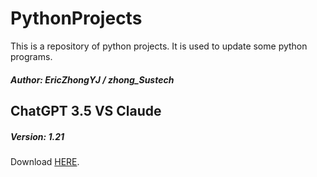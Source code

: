 # PythonProjects

This is a repository of python projects. It is used to update some python programs.

##### Author: EricZhongYJ / zhong_Sustech

## ChatGPT 3.5 VS Claude 

##### Version: 1.21

Download [HERE](https://raw.githubusercontent.com/EricZhongYJ/PythonProjects/main/ChatGpt/ChatGpt.exe).
